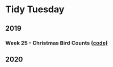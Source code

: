 # Tidy Tuesday

## 2019

### Week 25 - Christmas Bird Counts [(code)](https://github.com/EllenMGibbs14/Data-Visualisation/tree/master/Tidy%20Tuesday/2019/TT_2019_Wk25/TT_18062019.R)

## 2020